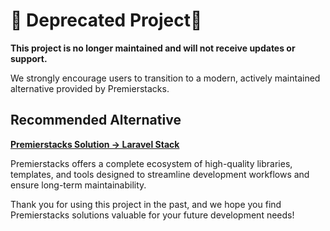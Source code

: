 # 🚨 Deprecated Project🚨

**This project is no longer maintained and will not receive updates or support.**

We strongly encourage users to transition to a modern, actively maintained alternative provided by Premierstacks.

## Recommended Alternative

**[Premierstacks Solution → Laravel Stack](https://github.com/premierstacks/laravel-stack)**

Premierstacks offers a complete ecosystem of high-quality libraries, templates, and tools designed to streamline development workflows and ensure long-term maintainability.

Thank you for using this project in the past, and we hope you find Premierstacks solutions valuable for your future development needs!
